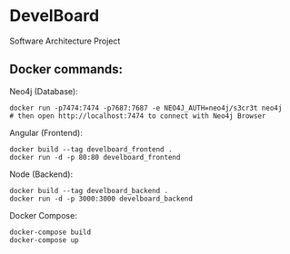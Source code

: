 # DevelBoard
Software Architecture Project

## Docker commands:

Neo4j (Database):
```
docker run -p7474:7474 -p7687:7687 -e NEO4J_AUTH=neo4j/s3cr3t neo4j
# then open http://localhost:7474 to connect with Neo4j Browser
```

Angular (Frontend):
```
docker build --tag develboard_frontend .
docker run -d -p 80:80 develboard_frontend
```

Node (Backend):
```
docker build --tag develboard_backend .
docker run -d -p 3000:3000 develboard_backend
```

Docker Compose:
```
docker-compose build
docker-compose up
```

